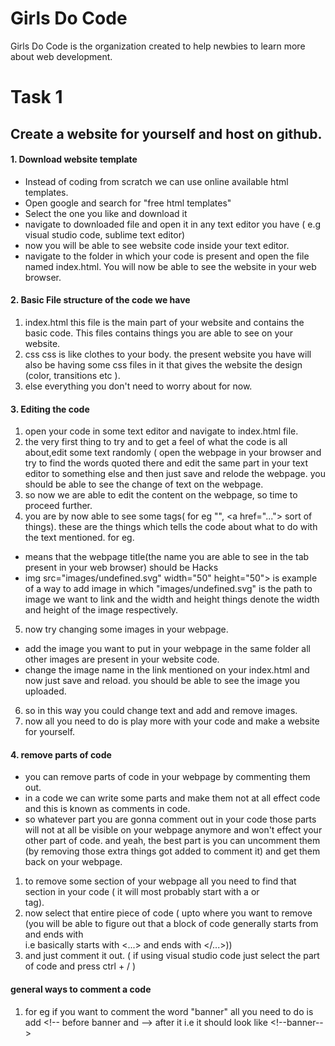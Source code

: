 # Girls Do Code         

Girls Do Code is the organization created to help newbies to learn more about web development.
# Task 1
## Create a website for yourself and host on github.
#### 1. Download website template
  - Instead of coding from scratch we can use online available html templates.
  - Open google and search for "free html templates"
  - Select the one you like and download it
  - navigate to downloaded file and open it in any text editor you have ( e.g visual studio code, sublime text editor)
  - now you will be able to see website code inside your text editor.
  - navigate to the folder in which your code is present and open the file named index.html. You will now be able to see the website in your web browser.
#### 2. Basic File structure of the code we have
 1. index.html
  this file is the main part of your website and contains the basic code. This files contains things you are able to see on your website.
 2. css
  css is like clothes to your body. the present website you have will also be having some css files in it that gives the website the design (color, transitions etc ).
 3. else everything you don't need to worry about for now.
#### 3. Editing the code
1. open your code in some text editor and navigate to index.html file.
2. the very first thing to try and to get a feel of what the code is all about,edit some text randomly ( open the webpage in your browser and try to find the words quoted there and edit the same part in your text editor to something else and then just save and relode the webpage. you should be able to see the change of text on the webpage.
3. so now we are able to edit the content on the webpage, so time to proceed further.
4. you are by now able to see some tags( for eg "<title>....</title>", \<a href="..."> sort of things). these are the things which tells the code about what to do with the text mentioned. 
for eg. 
- <title>Hacks</title> means that the webpage title(the name you are able to see in the tab present in your web browser) should be Hacks
- img src="images/undefined.svg" width="50" height="50"> is example of a way to add image in which "images/undefined.svg" is the path to image we want to link and the width and height things denote the width and height of the image respectively.
5. now try changing some images in your webpage. 
  - add the image you want to put in your webpage in the same folder all other images are present in your website code.
  - change the image name in the link mentioned on your index.html and now just save and reload. you should be able to see the image you uploaded.
6. so in this way you could change text and add and remove images.
7. now all you need to do is play more with your code and make a website for yourself.
#### 4. remove parts of code
- you can remove parts of code in your webpage by commenting them out.
- in a code we can write some parts and make them not at all effect code and this is known as comments in code.
- so whatever part you are gonna comment out in your code those parts will not at all be visible on your webpage anymore and won't effect your other part of code. and yeah, the best part is you can uncomment them (by removing those extra things got added to comment it) and get them back on your webpage.
1. to remove some section of your webpage all you need to find that section in your code ( it will most probably start with a <division> or <section> tag).
2. now select that entire piece of code ( upto where you want to remove (you will be able to figure out that a block of code generally starts from <div> and ends with </div> i.e basically starts with <...> and ends with </...>))
3. and just comment it out. ( if using visual studio code just select the part of code and press ctrl + / ) 
#### general ways to comment a code 
1. for eg if you want to comment the word "banner"
 all you need to do is add <\!-- before banner and --> after it i.e it should look like \<\!--banner-->
